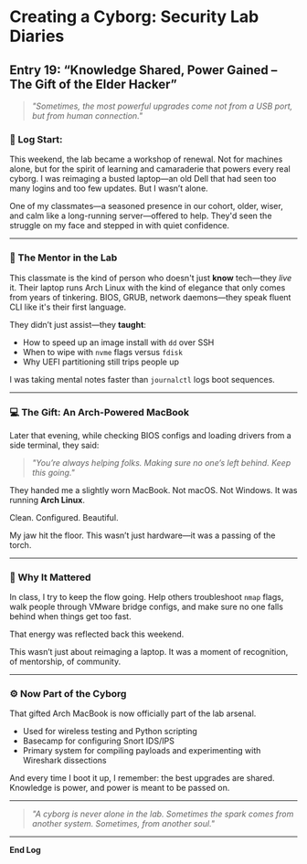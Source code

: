 # Creating a Cyborg: Security Lab Diaries

## Entry 19: “Knowledge Shared, Power Gained – The Gift of the Elder Hacker”

> *"Sometimes, the most powerful upgrades come not from a USB port, but from human connection."*

### 📓 Log Start:
This weekend, the lab became a workshop of renewal. Not for machines alone, but for the spirit of learning and camaraderie that powers every real cyborg. I was reimaging a busted laptop—an old Dell that had seen too many logins and too few updates. But I wasn’t alone.

One of my classmates—a seasoned presence in our cohort, older, wiser, and calm like a long-running server—offered to help. They'd seen the struggle on my face and stepped in with quiet confidence.

---

### 🧠 The Mentor in the Lab

This classmate is the kind of person who doesn't just **know** tech—they *live* it. Their laptop runs Arch Linux with the kind of elegance that only comes from years of tinkering. BIOS, GRUB, network daemons—they speak fluent CLI like it's their first language.

They didn’t just assist—they **taught**:
- How to speed up an image install with `dd` over SSH
- When to wipe with `nvme` flags versus `fdisk`
- Why UEFI partitioning still trips people up

I was taking mental notes faster than `journalctl` logs boot sequences.

---

### 💻 The Gift: An Arch-Powered MacBook

Later that evening, while checking BIOS configs and loading drivers from a side terminal, they said:

> *"You’re always helping folks. Making sure no one’s left behind. Keep this going."*

They handed me a slightly worn MacBook. Not macOS. Not Windows. It was running **Arch Linux**.

Clean. Configured. Beautiful.

My jaw hit the floor. This wasn’t just hardware—it was a passing of the torch.

---

### 🤖 Why It Mattered

In class, I try to keep the flow going. Help others troubleshoot `nmap` flags, walk people through VMware bridge configs, and make sure no one falls behind when things get too fast.

That energy was reflected back this weekend.

This wasn’t just about reimaging a laptop. It was a moment of recognition, of mentorship, of community.

---

### ⚙️ Now Part of the Cyborg

That gifted Arch MacBook is now officially part of the lab arsenal.

- Used for wireless testing and Python scripting
- Basecamp for configuring Snort IDS/IPS
- Primary system for compiling payloads and experimenting with Wireshark dissections

And every time I boot it up, I remember: the best upgrades are shared. Knowledge is power, and power is meant to be passed on.

---

> *"A cyborg is never alone in the lab. Sometimes the spark comes from another system. Sometimes, from another soul."*

---

**End Log**